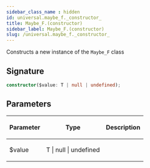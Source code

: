 ```yaml
---
sidebar_class_name : hidden
id: universal.maybe_f._constructor_
title: Maybe_F.(constructor)
sidebar_label: Maybe_F.(constructor)
slug: /universal.maybe_f._constructor_
---
```






Constructs a new instance of the `Maybe_F` class

## Signature

```typescript
constructor($value: T | null | undefined);
```

## Parameters

<table><thead><tr><th>

Parameter


</th><th>

Type


</th><th>

Description


</th></tr></thead>
<tbody><tr><td>

$value


</td><td>

T \| null \| undefined


</td><td>


</td></tr>
</tbody></table>
